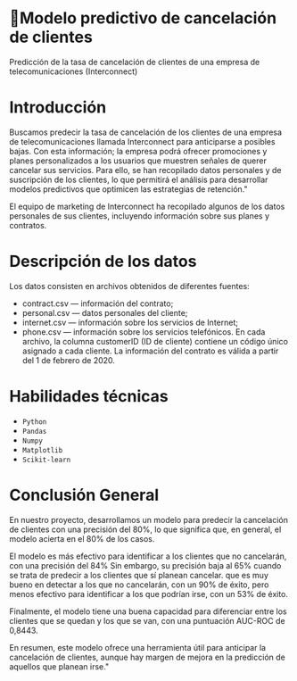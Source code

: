 # 📌Modelo predictivo de cancelación de clientes
  
Predicción
de la tasa de cancelación de clientes de una empresa de telecomunicaciones (Interconnect)


# Introducción
  
Buscamos predecir la tasa de cancelación de los clientes de una empresa de telecomunicaciones llamada Interconnect para anticiparse a posibles bajas. Con esta información; la empresa podrá ofrecer promociones y planes personalizados a los usuarios que muestren señales de querer cancelar sus servicios. Para ello, se han recopilado datos personales y de suscripción de los clientes, lo que permitirá el análisis para desarrollar modelos predictivos que optimicen las estrategias de retención."

El equipo de marketing de Interconnect ha recopilado algunos de los datos personales de sus clientes, incluyendo información sobre sus planes y contratos.

# Descripción de los datos
Los datos consisten en archivos obtenidos de diferentes fuentes:

- contract.csv — información del contrato;
- personal.csv — datos personales del cliente;
- internet.csv — información sobre los servicios de Internet;
- phone.csv — información sobre los servicios telefónicos.
En cada archivo, la columna customerID (ID de cliente) contiene un código único asignado a cada cliente. La información del contrato es válida a partir del 1 de febrero de 2020.
# Habilidades técnicas
- `Python`
-	`Pandas`
-	`Numpy`
-	`Matplotlib`
-	`Scikit-learn`


# Conclusión General
En nuestro proyecto, desarrollamos un modelo para predecir la cancelación de clientes con una precisión del 80%, lo que significa que, en general, el modelo acierta en el 80% de los casos.

El modelo es más efectivo para identificar a los clientes que no cancelarán, con una precisión del 84% Sin embargo, su precisión baja al 65% cuando se trata de predecir a los clientes que sí planean cancelar. que es muy bueno en detectar a los que no cancelarán, con un 90% de éxito, pero menos efectivo para identificar a los que podrían irse, con un 53% de éxito.

Finalmente, el modelo tiene una buena capacidad para diferenciar entre los clientes que se quedan y los que se van, con una puntuación AUC-ROC de 0,8443.

En resumen, este modelo ofrece una herramienta útil para anticipar la cancelación de clientes, aunque hay margen de mejora en la predicción de aquellos que planean irse."

